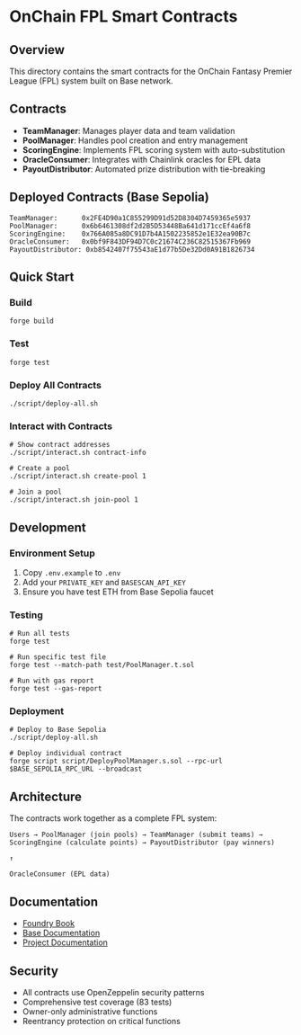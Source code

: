 # OnChain FPL Smart Contracts

## Overview

This directory contains the smart contracts for the OnChain Fantasy Premier League (FPL) system built on Base network.

## Contracts

- **TeamManager**: Manages player data and team validation
- **PoolManager**: Handles pool creation and entry management
- **ScoringEngine**: Implements FPL scoring system with auto-substitution
- **OracleConsumer**: Integrates with Chainlink oracles for EPL data
- **PayoutDistributor**: Automated prize distribution with tie-breaking

## Deployed Contracts (Base Sepolia)

```
TeamManager:      0x2FE4D90a1C855299D91d52D8304D7459365e5937
PoolManager:      0x6b6461308df2d2B5D53448Ba641d171ccEf4a6f8
ScoringEngine:    0x766A085a8DC91D7b4A1502235852e1E32ea90B7c
OracleConsumer:   0x0bf9F843DF94D7C0c21674C236C82515367Fb969
PayoutDistributor: 0xb8542407f75543aE1d77b5De32Dd0A91B1826734
```

## Quick Start

### Build
```shell
forge build
```

### Test
```shell
forge test
```

### Deploy All Contracts
```shell
./script/deploy-all.sh
```

### Interact with Contracts
```shell
# Show contract addresses
./script/interact.sh contract-info

# Create a pool
./script/interact.sh create-pool 1

# Join a pool
./script/interact.sh join-pool 1
```

## Development

### Environment Setup
1. Copy `.env.example` to `.env`
2. Add your `PRIVATE_KEY` and `BASESCAN_API_KEY`
3. Ensure you have test ETH from Base Sepolia faucet

### Testing
```shell
# Run all tests
forge test

# Run specific test file
forge test --match-path test/PoolManager.t.sol

# Run with gas report
forge test --gas-report
```

### Deployment
```shell
# Deploy to Base Sepolia
./script/deploy-all.sh

# Deploy individual contract
forge script script/DeployPoolManager.s.sol --rpc-url $BASE_SEPOLIA_RPC_URL --broadcast
```

## Architecture

The contracts work together as a complete FPL system:

```
Users → PoolManager (join pools) → TeamManager (submit teams) → ScoringEngine (calculate points) → PayoutDistributor (pay winners)
                                                                        ↑
                                                                OracleConsumer (EPL data)
```

## Documentation

- [Foundry Book](https://book.getfoundry.sh/)
- [Base Documentation](https://docs.base.org/)
- [Project Documentation](../docs/)

## Security

- All contracts use OpenZeppelin security patterns
- Comprehensive test coverage (83 tests)
- Owner-only administrative functions
- Reentrancy protection on critical functions